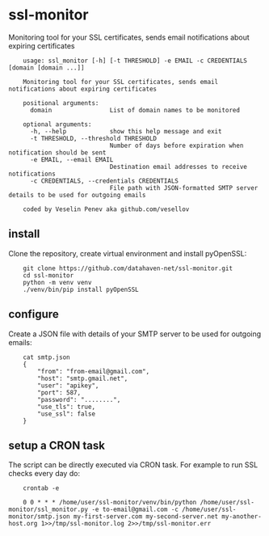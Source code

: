 # ssl-monitor

Monitoring tool for your SSL certificates, sends email notifications about expiring certificates


        usage: ssl_monitor [-h] [-t THRESHOLD] -e EMAIL -c CREDENTIALS [domain [domain ...]]

        Monitoring tool for your SSL certificates, sends email notifications about expiring certificates

        positional arguments:
          domain                List of domain names to be monitored

        optional arguments:
          -h, --help            show this help message and exit
          -t THRESHOLD, --threshold THRESHOLD
                                Number of days before expiration when notification should be sent
          -e EMAIL, --email EMAIL
                                Destination email addresses to receive notifications
          -c CREDENTIALS, --credentials CREDENTIALS
                                File path with JSON-formatted SMTP server details to be used for outgoing emails

        coded by Veselin Penev aka github.com/vesellov



## install

Clone the repository, create virtual environment and install pyOpenSSL:

        git clone https://github.com/datahaven-net/ssl-monitor.git
        cd ssl-monitor
        python -m venv venv
        ./venv/bin/pip install pyOpenSSL



## configure

Create a JSON file with details of your SMTP server to be used for outgoing emails:

        cat smtp.json
        {
            "from": "from-email@gmail.com",
            "host": "smtp.gmail.net",
            "user": "apikey",
            "port": 587,
            "password": "........",
            "use_tls": true,
            "use_ssl": false
        }



## setup a CRON task

The script can be directly executed via CRON task. For example to run SSL checks every day do:

        crontab -e

        0 0 * * * /home/user/ssl-monitor/venv/bin/python /home/user/ssl-monitor/ssl_monitor.py -e to-email@gmail.com -c /home/user/ssl-monitor/smtp.json my-first-server.com my-second-server.net my-another-host.org 1>>/tmp/ssl-monitor.log 2>>/tmp/ssl-monitor.err
